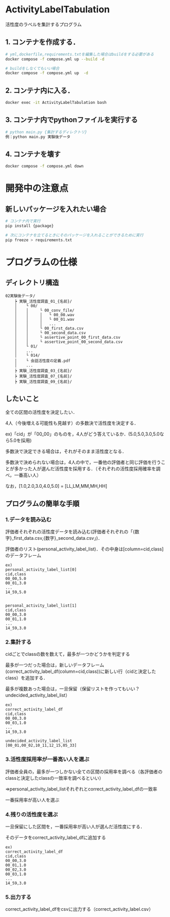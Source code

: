 # ActivityLabelTabulation
活性度のラベルを集計するプログラム

## 1. コンテナを作成する．
``` bash
# yml,dockerfile,requirements.txtを編集した場合はbuildをする必要がある
docker compose -f compose.yml up --build -d

# buildをしなくてもいい場合
docker compose -f compose.yml up  -d
```

## 2. コンテナ内に入る．
``` bash
docker exec -it ActivityLabelTabulation bash   
```

## 3. コンテナ内でpythonファイルを実行する
``` bash
# python main.py {集計するディレクトリ}
例：python main.py 実験後データ
```

## 4. コンテナを壊す
``` bash
docker compose -f compose.yml down  
```

# 開発中の注意点
## 新しいパッケージを入れたい場合
```bash
# コンテナ内で実行
pip install {package}

# 次にコンテナを立てるときにそのパッケージを入れることができるために実行
pip freeze > requirements.txt
```

# プログラムの仕様
## ディレクトリ構造
```
02実験後データ/
    ┝ 実験_活性度調査_01_{名前}/
    │    └ 00/
    │    │     └ 00_conv_file/
    │    │     │   └ 00_00.wav
    │    │     │   └ 00_01.wav
    │    │     │   ...
    │    │     └ 00_first_data.csv
    │    │     └ 00_second_data.csv
    │    │     └ assertive_point_00_first_data.csv
    │    │     └ assertive_point_00_second_data.csv
    │    └ 01/
    │    ...
    │    └ 014/
    │    └ 会話活性度の定義.pdf
    │    ...
    ┝ 実験_活性度調査_03_{名前}/
    ┝ 実験_活性度調査_07_{名前}/
    ┝ 実験_活性度調査_09_{名前}/
```
## したいこと
全ての区間の活性度を決定したい．

4人（今後増える可能性も見越す）の多数決で活性度を決定する．

ex)「cid」が「00_00」のものを，4人がどう答えているか．(5.0,5.0,3.0,5.0なら5.0を採用)

多数決で決定できる場合は，それがそのまま活性度となる．

多数決で決められない場合は，4人の中で，一番他の評価者と同じ評価を行うことが多かった人が選んだ活性度を採用する．（それぞれの活性度採用確率を調べ，一番高い人）

なお，[1.0,2.0,3.0,4.0,5.0] = [LL,LM,MM,MH,HH]

## プログラムの簡単な手順
### 1.データを読み込む
評価者それぞれの活性度データを読み込む(評価者それぞれの「{数字}_first_data.csv,{数字}_second_data.csv」)．

評価者のリスト(personal_activity_label_list)．その中身は[column=cid,class]のデータフレーム

```
ex)
personal_activity_label_list[0]
cid,class
00_00,5.0
00_01,3.0
...
14_59,5.0


personal_activity_label_list[1]
cid,class
00_00,3.0
00_01,1.0
...
14_59,3.0
```

### 2.集計する
cidごとでclassの数を数えて，最多が一つかどうかを判定する

最多が一つだった場合は，新しいデータフレーム(correct_activity_label_df(column=cid,class))に新しい行（cidと決定したclass）を追加する．

最多が複数あった場合は，一旦保留（保留リストを作ってもいい？undecided_activity_label_list）

```
ex)
correct_activity_label_df
cid,class
00_00,3.0
00_03,1.0
...
14_59,3.0

undecided_activity_label_list
[00_01,00_02,10_11,12_15,05_33]
```

### 3.活性度採用率が一番高い人を選ぶ
評価者全員の，最多が一つしかない全ての区間の採用率を調べる（各評価者のclassと決定したclassの一致率を調べるといい）

=>personal_activity_label_listそれぞれとcorrect_activity_label_dfの一致率

一番採用率が高い人を選ぶ

### 4.残りの活性度を選ぶ
一旦保留にした区間を，一番採用率が高い人が選んだ活性度にする．

そのデータをcorrect_activity_label_dfに追加する

```
ex)
correct_activity_label_df
cid,class
00_00,3.0
00_01,1.0
00_02,3.0
00_03,1.0
...
14_59,3.0
```

### 5.出力する
correct_activity_label_dfをcsvに出力する（correct_activity_label.csv）
